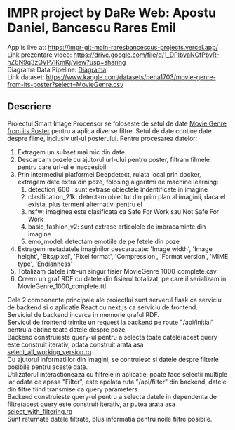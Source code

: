# IMPR project by DaRe Web: Apostu Daniel, Bancescu Rares Emil
App is live at: https://impr-git-main-raresbancescus-projects.vercel.app/ \
Link prezentare video: https://drive.google.com/file/d/1_DPIbvaNCfPbvR-hZ6N9q3zQVP7lKmKj/view?usp=sharing \
Diagrama Data Pipeline: [Diagrama](other_documents/scholarly/images/impr_data_pipeline.png) \
Link dataset: https://www.kaggle.com/datasets/neha1703/movie-genre-from-its-poster?select=MovieGenre.csv 

## Descriere
Proiectul Smart Image Proceesor se foloseste de setul de date [Movie Genre from its Poster]( https://www.kaggle.com/datasets/neha1703/movie-genre-from-its-poster?select=MovieGenre.csv) pentru a aplica diverse filtre.
Setul de date contine date despre filme, inclusiv url-ul posterului.
Pentru procesarea datelor:
1. Extragem un subset mai mic din date
2. Descarcam pozele cu ajutorul url-ului pentru poster, filtram filmele pentru care url-ul e inaccesibil
3. Prin intermediul platformei Deepdetect, rulata local prin docker, extragem date extra din poze, folosing algoritmi de machine learning:
    1. detection_600 : sunt extrase obiectele indentificate in imagine
    2. clasification_21k: detectam obiectul din prim plan al imaginii, daca el exista, plus termeni alternativi pentru el
    3. nsfw: imaginea este clasificata ca Safe For Work sau Not Safe For Work
    4. basic_fashion_v2: sunt extrase articolele de imbracaminte din imagine
    5. emo_model: detectam emotiile de pe fetele din poze
4. Extragem metadatele imaginilor descaracate: 'Image width', 'Image height', 'Bits/pixel', 'Pixel format', 'Compression',  'Format version', 'MIME type', 'Endianness'
5. Totalizam datele intr-un singur fisier MovieGenre_1000_complete.csv
6. Creem un graf RDF cu datele din fisierul totalizat, pe care il serializam in MovieGenre_1000_complete.ttl

Cele 2 componente principale ale proiectlui sunt serverul flask ca serviciu de backend si o aplicatie React cu next.js ca serviciu de frontend. \
Serviciul de backend incarca in memorie graful RDF. \
Servicul de frontend trimite un request la backend pe route "/api/initial" pentru a obtine toate datele despre poze. \
Backend construieste query-ul pentru a selecta toate datele(acest query este construit iterativ, odata construit arata asa [select_all_working_version.rq](impr_backend/queries/select_all_working_version.rq) \
Cu ajutorul informatiilor din imagini, se contruiesc si datele despre filterle posibile pentru aceste date. \
Utilizatorul interactioneaza cu filtrele in aplicatie, poate face selectii multiple iar odata ce apasa "Filter", este apelata ruta "/api/filter" din backend, datele din filtre fiind transmise ca query parameters \
Backend construieste query-ul pentru a selecta datele in dependenta de filtre(acest query este construit iterativ, ar putea arata asa [select_with_filtering.rq](impr_backend/queries/select_with_filtering.rq) \
Sunt returnate datele filtrate, plus informatia pentru noile filtre posibile.
